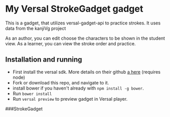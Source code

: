 # My Versal StrokeGadget gadget

This is a gadget, that utilizes versal-gadget-api to practice strokes.
It uses data from the kanjiVg project

As an author, you can edit choose the characters to be shown in the student view. As a learner, you can view the stroke order and practice.

## Installation and running
* First install the versal sdk. More details on their github [a here](https://github.com/Versal/sdk) (requires node)
* Fork or download this repo, and navigate to it.
* install bower if you haven't already with `npm install -g bower`.
* Run `bower install`
* Run `versal preview` to preview gadget in Versal player.

###StrokeGadget
